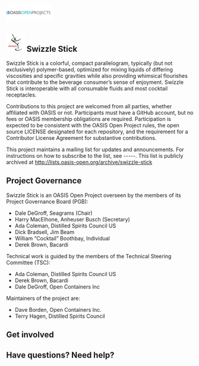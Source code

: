 <img src="resources/oasis-op-logo.png" width="25%" height="25%" />

## <img src="resources/swiz-logo.jpg" width="50" height="50" /> Swizzle Stick

Swizzle Stick is a colorful, compact parallelogram, typically (but not exclusively) polymer-based, optimized for mixing liquids of differing viscosities and specific gravities while also providing whimsical flourishes that contribute to the beverage consumer’s sense of enjoyment. Swizzle Stick is interoperable with all consumable fluids and most cocktail receptacles.

Contributions to this project are welcomed from all parties, whether affiliated with OASIS or not. Participants must have a GitHub account, but no fees or OASIS membership obligations are required. Participation is expected to be consistent with the OASIS Open Project rules, the open source LICENSE designated for each repository, and the requirement for a Contributor License Agreement for substantive contributions.

This project maintains a mailing list for updates and announcements. For instructions on how to subscribe to the list, see -----. This list is publicly archived at http://lists.oasis-open.org/archive/swizzle-stick

## Project Governance

Swizzle Stick is an OASIS Open Project overseen by the members of its Project Governance Board (PGB):  

- Dale DeGroff, Seagrams (Chair)
- Harry MacElhone, Anheuser Busch (Secretary)
- Ada Coleman, Distilled Spirits Council US
- Dick Bradsell, Jim Beam
- William “Cocktail” Boothbay, Individual
- Derek Brown, Bacardi

Technical work is guided by the members of the Technical Steering Committee (TSC): 

- Ada Coleman, Distilled Spirits Council US
- Derek Brown, Bacardi
- Dale DeGroff, Open Containers Inc

Maintainers of the project are: 

- Dave Borden, Open Containers Inc. 
- Terry Hagen, Distilled Spirits Council 

## Get involved 

## Have questions? Need help? 
